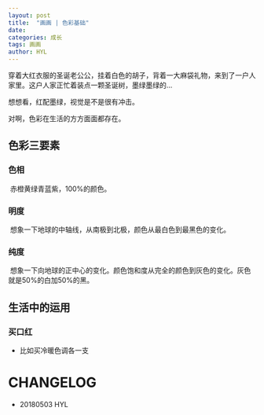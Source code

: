 ```yaml
---
layout: post
title:  "画画 | 色彩基础"
date:   
categories: 成长
tags: 画画
author: HYL
---
```


 穿着大红衣服的圣诞老公公，挂着白色的胡子，背着一大麻袋礼物，来到了一户人家里。这户人家正忙着装点一颗圣诞树，墨绿墨绿的...

  想想看，红配墨绿，视觉是不是很有冲击。

  对啊，色彩在生活的方方面面都存在。

## 色彩三要素

### 色相
  
  赤橙黄绿青蓝紫，100%的颜色。

### 明度

  想象一下地球的中轴线，从南极到北极，颜色从最白色到最黑色的变化。


### 纯度

  想象一下向地球的正中心的变化。颜色饱和度从完全的颜色到灰色的变化。灰色就是50%的白加50%的黑。
  
  
## 生活中的运用

### 买口红

- 比如买冷暖色调各一支


# CHANGELOG

- 20180503 HYL
